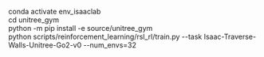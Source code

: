 conda activate env_isaaclab  
cd unitree_gym  
python -m pip install -e source/unitree_gym  
python scripts/reinforcement_learning/rsl_rl/train.py     --task Isaac-Traverse-Walls-Unitree-Go2-v0     --num_envs=32
